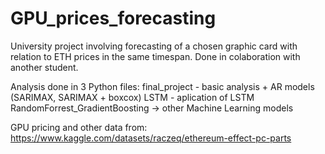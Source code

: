 # GPU_prices_forecasting
University project involving forecasting of a chosen graphic card with relation to ETH prices in the same timespan. Done in colaboration with another student.

Analysis done in 3 Python files: 
final_project - basic analysis + AR models (SARIMAX, SARIMAX + boxcox)
LSTM - aplication of LSTM 
RandomForrest_GradientBoosting -> other Machine Learning models

GPU pricing and other data from: https://www.kaggle.com/datasets/raczeq/ethereum-effect-pc-parts
